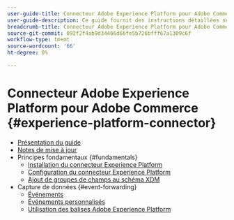 ```yaml
---
user-guide-title: Connecteur Adobe Experience Platform pour Adobe Commerce
user-guide-description: Ce guide fournit des instructions détaillées sur l’utilisation de Adobe Experience Platform Connector for Adobe Commerce.
breadcrumb-title: Connecteur Adobe Experience Platform pour Adobe Commerce
source-git-commit: 092f2f4ab9d34466d66fe5b726bfff67a1309c6f
workflow-type: tm+mt
source-wordcount: '66'
ht-degree: 0%

---
```


# Connecteur Adobe Experience Platform pour Adobe Commerce {#experience-platform-connector}

- [Présentation du guide](overview.md)
- [Notes de mise à jour](release-notes.md)
- Principes fondamentaux {#fundamentals}
   - [Installation du connecteur Experience Platform](install.md)
   - [Configuration du connecteur Experience Platform](connect-data.md)
   - [Ajout de groupes de champs au schéma XDM](update-xdm.md)
- Capture de données {#event-forwarding}
   - [Événements](events.md)
   - [Événements personnalisés](custom-events.md)
   - [Utilisation des balises Adobe Experience Platform](using-tags.md)

